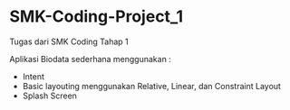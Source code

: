 # SMK-Coding-Project_1
Tugas dari SMK Coding Tahap 1

Aplikasi Biodata sederhana menggunakan : 
<ul>
  <li>Intent</li>
  <li>Basic layouting menggunakan Relative, Linear, dan Constraint Layout</li>
  <li>Splash Screen</li>
</ul>
